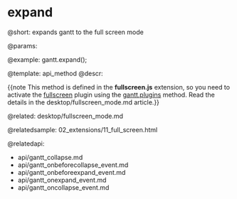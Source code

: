 expand
=============

@short:
	expands gantt to the full screen mode

@params:


@example:
gantt.expand();

@template:	api_method
@descr:

{{note This method is defined in the **fullscreen.js** extension, so you need to activate the [fullscreen](desktop/extensions_list.md#fullscreen) plugin using the [gantt.plugins](api/gantt_plugins.md) method. Read the details in the desktop/fullscreen_mode.md article.}}


@related:
desktop/fullscreen_mode.md

@relatedsample:
02_extensions/11_full_screen.html

@relatedapi:
- api/gantt_collapse.md
- api/gantt_onbeforecollapse_event.md
- api/gantt_onbeforeexpand_event.md
- api/gantt_onexpand_event.md
- api/gantt_oncollapse_event.md